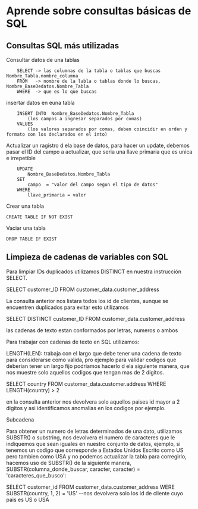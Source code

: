 # Aprende sobre consultas básicas de SQL

## Consultas SQL más utilizadas

Consultar datos de una tablas

        SELECT -> las columnas de la tabla o tablas que buscas  Nombre_Tabla.nombre_columna
        FROM   -> nombre de la labla o tablas donde lo buscas, Nombre_BaseDedatos.Nombre_Tabla
        WHERE  -> que es lo que buscas

insertar datos en euna tabla

        INSERT INTO  Nombre_BaseDedatos.Nombre_Tabla
            (los campos a ingresar separados por comas)
        VALUES
            (los valores separados por comas, deben coincidir en orden y formato con los declarados en el into)

Actualizar un ragistro d ela base de datos, para hacer un update, debemos pasar el ID del campo a actualizar, que seria
una llave primaria que es unica e irrepetible

        UPDATE
            Nombre_BaseDedatos.Nombre_Tabla
        SET
            campo  = "valor del campo segun el tipo de datos"
        WHERE
            llave_primaria = valor

Crear una tabla

    CREATE TABLE IF NOT EXIST

Vaciar una tabla

    DROP TABLE IF EXIST

## Limpieza de cadenas de variables con SQL

Para limpiar IDs duplicados utilizamos DISTINCT en nuestra instrucción SELECT.

SELECT
    customer_ID
FROM
    customer_data.customer_address

La consulta anterior nos listara todos los id de clientes, aunque se encuentren duplicados para evitar esto utilizamos

SELECT
    DISTINCT customer_ID
FROM
    customer_data.customer_address

las cadenas de texto estan conformados por letras, numeros o ambos

Para trabajar con cadenas de texto en SQL utilizamos:

LENGTH(LEN): trabaja con el largo que debe tener una cadena de texto para considerarse como valida, pro ejemplo para validar
codigos que deberian tener un largo fijo podriamos hacerlo d ela siguiente manera, que nos muestre solo aquellos codigos
que tengan mas de 2 digitos.

SELECT
    country
FROM
    customer_data.customer.address
WHERE
    LENGTH(country) > 2

en la consulta anterior nos devolvera solo aquellos paises id mayor a 2 digitos y asi identificamos anomalias en los codigos
por ejemplo.

Subcadena

Para obtener un numero de letras determinados de una dato, utilizamos SUBSTR() o substring, nos devolvera el numero de caracteres
que le indiquemos que sean iguales en nuestro conjunto de datos, ejemplo, si tenemos un codigo que corresponde a Estados Unidos
Escrito como US pero tambien como USA y no podemos actualizar la tabla para corregirlo, hacemos uso de SUBSTR() de la siguiente
manera, SUBSTR(columna_donde_buscar, caracter, caracter) = 'caracteres_que_busco':

SELECT
    customer_id
FROM
    customer_data.customer_address
WERE
    SUBSTR(country, 1, 2) = 'US' --nos devolvera solo los id de cliente cuyo pais es US o USA
